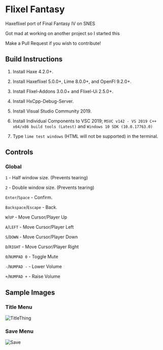 # Flixel Fantasy

Haxeflixel port of Final Fantasy IV on SNES

Got mad at working on another project so I started this

Make a Pull Request if you wish to contribute!

## Build Instructions

1) Install Haxe 4.2.0+.

2) Install Haxeflixel 5.0.0+, Lime 8.0.0+, and OpenFl 9.2.0+.

3) Install Flixel-Addons 3.0.0+ and Flixel-Ui 2.5.0+.

4) Install HxCpp-Debug-Server.

5) Install Visual Studio Community 2019.

6) Install Individual Components to VSC 2019; `MSVC v142 - VS 2019 C++ x64/x86 build tools (Latest)` and `Windows 10 SDK (10.0.17763.0)`

7) Type `lime test windows` (HTML will not be supported) in the terminal.

## Controls

### Global

`1` - Half window size. (Prevents tearing)

`2` - Double window size. (Prevents tearing)

`Enter`/`Space` - Confirm.

`Backspace`/`Escape` - Back.

`W`/`UP` - Move Cursor/Player Up

`A`/`LEFT` - Move Cursor/Player Left

`S`/`DOWN` - Move Cursor/Player Down

`D`/`RIGHT` - Move Cursor/Player Right

`0`/`NUMPAD 0` - Toggle Mute

`-`/`NUMPAD -` - Lower Volume

`+`/`NUMPAD +` - Raise Volume

## Sample Images

### Title Menu

![TitleThing](https://user-images.githubusercontent.com/101066547/215356086-7d21c2bc-cb67-4e9f-af13-ebaefba2cc39.png)

### Save Menu

![Save](https://user-images.githubusercontent.com/101066547/215356071-ac8fd526-1100-442b-b392-7b27ea6fd950.png)
